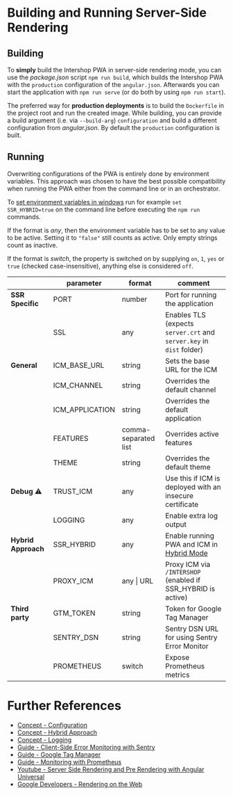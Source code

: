 <!--
kb_guide
kb_pwa
kb_everyone
kb_sync_latest_only
-->

# Building and Running Server-Side Rendering

## Building

To **simply** build the Intershop PWA in server-side rendering mode, you can use the _package.json_ script `npm run build`, which builds the Intershop PWA with the `production` configuration of the `angular.json`.
Afterwards you can start the application with `npm run serve` (or do both by using `npm run start`).

The preferred way for **production deployments** is to build the `Dockerfile` in the project root and run the created image.
While building, you can provide a build argument (i.e. via `--build-arg`) `configuration` and build a different configuration from _angular.json_.
By default the `production` configuration is built.

## Running

Overwriting configurations of the PWA is entirely done by environment variables.
This approach was chosen to have the best possible compatibility when running the PWA either from the command line or in an orchestrator.

To [set environment variables in windows](https://docs.microsoft.com/en-us/windows-server/administration/windows-commands/set_1) run for example `set SSR_HYBRID=true` on the command line before executing the `npm run` commands.

If the format is _any_, then the environment variable has to be set to any value to be active.
Setting it to `"false"` still counts as active.
Only empty strings count as inactive.

If the format is _switch_, the property is switched on by supplying `on`, `1`, `yes` or `true` (checked case-insensitive), anything else is considered `off`.

|                     | parameter       | format               | comment                                                                     |
| ------------------- | --------------- | -------------------- | --------------------------------------------------------------------------- |
| **SSR Specific**    | PORT            | number               | Port for running the application                                            |
|                     | SSL             | any                  | Enables TLS (expects `server.crt` and `server.key` in `dist` folder)        |
| **General**         | ICM_BASE_URL    | string               | Sets the base URL for the ICM                                               |
|                     | ICM_CHANNEL     | string               | Overrides the default channel                                               |
|                     | ICM_APPLICATION | string               | Overrides the default application                                           |
|                     | FEATURES        | comma-separated list | Overrides active features                                                   |
|                     | THEME           | string               | Overrides the default theme                                                 |
| **Debug** :warning: | TRUST_ICM       | any                  | Use this if ICM is deployed with an insecure certificate                    |
|                     | LOGGING         | any                  | Enable extra log output                                                     |
| **Hybrid Approach** | SSR_HYBRID      | any                  | Enable running PWA and ICM in [Hybrid Mode](../concepts/hybrid-approach.md) |
|                     | PROXY_ICM       | any \| URL           | Proxy ICM via `/INTERSHOP` (enabled if SSR_HYBRID is active)                |
| **Third party**     | GTM_TOKEN       | string               | Token for Google Tag Manager                                                |
|                     | SENTRY_DSN      | string               | Sentry DSN URL for using Sentry Error Monitor                               |
|                     | PROMETHEUS      | switch               | Expose Prometheus metrics                                                   |

# Further References

- [Concept - Configuration](../concepts/configuration.md)
- [Concept - Hybrid Approach](../concepts/hybrid-approach.md)
- [Concept - Logging](../concepts/logging.md)
- [Guide - Client-Side Error Monitoring with Sentry](./sentry-error-monitoring.md)
- [Guide - Google Tag Manager](./google-tag-manager.md)
- [Guide - Monitoring with Prometheus](./prometheus-monitoring.md)
- [Youtube - Server Side Rendering and Pre Rendering with Angular Universal](https://youtu.be/-VDOAjzLcvQ)
- [Google Developers - Rendering on the Web](https://developers.google.com/web/updates/2019/02/rendering-on-the-web)
